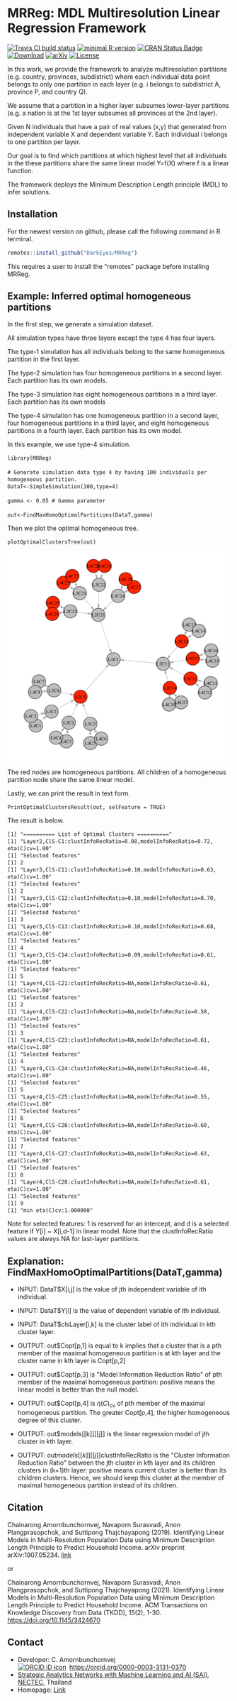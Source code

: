 MRReg: MDL Multiresolution Linear Regression Framework
==========================================================
[![Travis CI build status](https://travis-ci.com/DarkEyes/MRReg.svg?branch=master)](https://travis-ci.com/DarkEyes/MRReg/)
[![minimal R version](https://img.shields.io/badge/R%3E%3D-3.5.0-6666ff.svg)](https://cran.r-project.org/)
[![CRAN Status Badge](https://www.r-pkg.org/badges/version-last-release/MRReg)](https://cran.r-project.org/package=MRReg)
[![Download](https://cranlogs.r-pkg.org/badges/grand-total/MRReg)](https://cran.r-project.org/package=MRReg)
[![arXiv](https://img.shields.io/badge/cs.LG-arXiv%3A1907.05234-B31B1B.svg)](https://arxiv.org/abs/1907.05234)
[![License](https://img.shields.io/badge/License-MIT-orange.svg)](https://spdx.org/licenses/MIT.html)

In this work, we provide the framework to analyze multiresolution partitions (e.g. country, provinces, subdistrict) where each individual data point belongs to only one partition in each layer (e.g. i belongs to subdistrict A, province P, and country Q).

We assume that a partition in a higher layer subsumes lower-layer partitions (e.g. a nation is at the 1st layer subsumes all provinces at the 2nd layer). 

Given N individuals that have a pair of real values (x,y) that generated from  independent variable X and dependent variable Y.
Each individual i belongs to one partition per layer.

Our goal is to find which partitions at which highest level that all individuals in the these partitions share the same linear model Y=f(X) where f is a linear function.

The framework deploys the Minimum Description Length principle (MDL) to infer solutions.

Installation
------------

For the newest version on github, please call the following command in R terminal.


``` r
remotes::install_github("DarkEyes/MRReg")
```
This requires a user to install the "remotes" package before installing MRReg.

Example: Inferred optimal homogeneous partitions
----------------------------------------------------------------------------------

In the first step, we generate a simulation dataset.

All simulation types have three layers except the type 4 has four layers.

The type-1 simulation has all individuals belong to the same homogeneous partition in the first layer.

The type-2 simulation has four homogeneous partitions in a second layer. Each partition has its own models.

The type-3 simulation has eight homogeneous partitions in a third layer. Each partition has its own models

The type-4 simulation has one homogeneous partition in a second layer, four homogeneous partitions in a third layer, and eight homogeneous partitions in a fourth layer. Each partition has its own model.

In this example, we use type-4 simulation.


```{r}
library(MRReg)

# Generate simulation data type 4 by having 100 individuals per homogeneous partition.
DataT<-SimpleSimulation(100,type=4)

gamma <- 0.05 # Gamma parameter

out<-FindMaxHomoOptimalPartitions(DataT,gamma)

```
Then we plot the optimal homogeneous tree.

```{r}
plotOptimalClustersTree(out)
```

<img src="https://github.com/DarkEyes/MRReg/raw/master/man/FIG/Htree.png" width="600">

The red nodes are homogeneous partitions.
All children of a homogeneous partition node share the same linear model.


Lastly, we can print the result in text form.


```{r}
PrintOptimalClustersResult(out, selFeature = TRUE)
```
The result is below.
```{r}
[1] "========== List of Optimal Clusters =========="
[1] "Layer2,ClS-C1:clustInfoRecRatio=0.08,modelInfoRecRatio=0.72, eta(C)cv=1.00"
[1] "Selected features"
[1] 2
[1] "Layer3,ClS-C11:clustInfoRecRatio=0.10,modelInfoRecRatio=0.63, eta(C)cv=1.00"
[1] "Selected features"
[1] 2
[1] "Layer3,ClS-C12:clustInfoRecRatio=0.10,modelInfoRecRatio=0.70, eta(C)cv=1.00"
[1] "Selected features"
[1] 3
[1] "Layer3,ClS-C13:clustInfoRecRatio=0.10,modelInfoRecRatio=0.68, eta(C)cv=1.00"
[1] "Selected features"
[1] 4
[1] "Layer3,ClS-C14:clustInfoRecRatio=0.09,modelInfoRecRatio=0.61, eta(C)cv=1.00"
[1] "Selected features"
[1] 5
[1] "Layer4,ClS-C21:clustInfoRecRatio=NA,modelInfoRecRatio=0.61, eta(C)cv=1.00"
[1] "Selected features"
[1] 2
[1] "Layer4,ClS-C22:clustInfoRecRatio=NA,modelInfoRecRatio=0.58, eta(C)cv=1.00"
[1] "Selected features"
[1] 3
[1] "Layer4,ClS-C23:clustInfoRecRatio=NA,modelInfoRecRatio=0.61, eta(C)cv=1.00"
[1] "Selected features"
[1] 4
[1] "Layer4,ClS-C24:clustInfoRecRatio=NA,modelInfoRecRatio=0.46, eta(C)cv=1.00"
[1] "Selected features"
[1] 5
[1] "Layer4,ClS-C25:clustInfoRecRatio=NA,modelInfoRecRatio=0.55, eta(C)cv=1.00"
[1] "Selected features"
[1] 6
[1] "Layer4,ClS-C26:clustInfoRecRatio=NA,modelInfoRecRatio=0.60, eta(C)cv=1.00"
[1] "Selected features"
[1] 7
[1] "Layer4,ClS-C27:clustInfoRecRatio=NA,modelInfoRecRatio=0.63, eta(C)cv=1.00"
[1] "Selected features"
[1] 8
[1] "Layer4,ClS-C28:clustInfoRecRatio=NA,modelInfoRecRatio=0.61, eta(C)cv=1.00"
[1] "Selected features"
[1] 9
[1] "min eta(C)cv:1.000000"
```
Note for selected features: 1 is reserved for an intercept, and d is a selected feature if Y[i] ~ X[i,d-1] in linear model.
Note that the clustInfoRecRatio values are always NA for last-layer partitions.

Explanation: FindMaxHomoOptimalPartitions(DataT,gamma)
----------------------------------------------------------------------------------

- INPUT: DataT$X[i,j] is the value of jth independent variable of ith individual. 
- INPUT: DataT$Y[i] is the value of dependent variable of ith individual. 
- INPUT: DataT$clsLayer[i,k] is the cluster label of ith individual in kth cluster layer.

- OUTPUT: out$Copt[p,1] is equal to k implies that a cluster that is a pth member of the maximal homogeneous partition is at kth layer and the cluster name in kth layer is Copt[p,2]
- OUTPUT: out$Copt[p,3] is "Model Information Reduction Ratio" of pth member of the maximal homogeneous partition: positive means the linear model is better than the null model.
- OUTPUT: out$Copt[p,4] is $\eta( {C} )_{\text{cv}}$  of pth member of the maximal homogeneous partition. The greater Copt[p,4], the higher homogeneous degree of this cluster.
- OUTPUT: out$models[[k]][[j]] is the linear regression model of jth cluster in kth layer.
- OUTPUT: out$models[[k]][[j]]$clustInfoRecRatio is the "Cluster Information Reduction Ratio" between the jth cluster in kth layer and its children clusters in (k+1)th layer: positive means current cluster is better than its children clusters. Hence, we should keep this cluster at the member of maximal homogeneous partition instead of its children. 

Citation
----------------------------------------------------------------------------------
Chainarong Amornbunchornvej, Navaporn Surasvadi, Anon Plangprasopchok, and Suttipong Thajchayapong (2019). Identifying Linear Models in Multi-Resolution Population Data using Minimum Description Length Principle to Predict Household Income. arXiv preprint arXiv:1907.05234. <a href="https://arxiv.org/abs/1907.05234">link</a>

or

Chainarong Amornbunchornvej, Navaporn Surasvadi, Anon Plangprasopchok, and Suttipong Thajchayapong (2021). Identifying Linear Models in Multi-Resolution Population Data using Minimum Description Length Principle to Predict Household Income. ACM Transactions on Knowledge Discovery from Data (TKDD), 15(2), 1-30. https://doi.org/10.1145/3424670  

Contact
----------------------------------------------------------------------------------
- Developer: C. Amornbunchornvej<div itemscope itemtype="https://schema.org/Person"><a itemprop="sameAs" content="https://orcid.org/0000-0003-3131-0370" href="https://orcid.org/0000-0003-3131-0370" target="orcid.widget" rel="noopener noreferrer" style="vertical-align:top;"><img src="https://orcid.org/sites/default/files/images/orcid_16x16.png" style="width:1em;margin-right:.5em;" alt="ORCID iD icon">https://orcid.org/0000-0003-3131-0370</a></div>
- <a href="https://www.nectec.or.th/en/research/dsaru/dsarg-sai.html">Strategic Analytics Networks with Machine Learning and AI (SAI)</a>, <a href="https://www.nectec.or.th/en/">NECTEC</a>, Thailand
- Homepage: <a href="https://sites.google.com/view/amornbunchornvej/home">Link</a>
 
